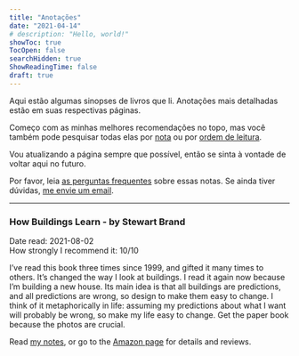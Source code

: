 ```yaml
---
title: "Anotações"
date: "2021-04-14"
# description: "Hello, world!"
showToc: true
TocOpen: false
searchHidden: true
ShowReadingTime: false
draft: true
---
```


Aqui estão algumas sinopses de livros que li. Anotações mais detalhadas estão em suas respectivas páginas. 

Começo com as minhas melhores recomendações no topo, mas você também pode pesquisar todas elas por [nota]() ou por [ordem de leitura]().

Vou atualizando a página sempre que possível, então se sinta à vontade de voltar aqui no futuro.

Por favor, leia [as perguntas frequentes](http://odirk.org/notes/faq) sobre essas notas. Se ainda tiver dúvidas, [me envie um email](mailto:www@odirk.org).

--- 

### How Buildings Learn - by Stewart Brand

Date read: 2021-08-02\
How strongly I recommend it: 10/10

I’ve read this book three times since 1999, and gifted it many times to others. It’s changed the way I look at buildings. I read it again now because I’m building a new house. Its main idea is that all buildings are predictions, and all predictions are wrong, so design to make them easy to change. I think of it metaphorically in life: assuming my predictions about what I want will probably be wrong, so make my life easy to change. Get the paper book because the photos are crucial.

Read [my notes](), or go to the [Amazon page]() for details and reviews.

&nbsp;
&nbsp;

### 